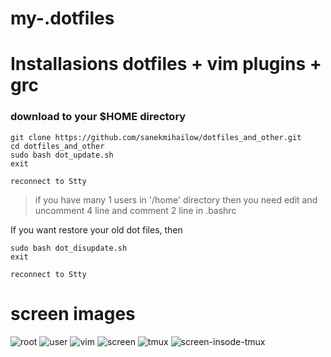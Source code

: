 # my-.dotfiles

# Installasions dotfiles + vim plugins + grc

### download to your $HOME directory
```nginx
git clone https://github.com/sanekmihailow/dotfiles_and_other.git
cd dotfiles_and_other
sudo bash dot_update.sh
exit
```
```
reconnect to Stty
```
> if you have many 1 users in '/home' directory then you need edit and uncomment 4 line and comment 2 line in .bashrc

If you want restore your old dot files, then
```nginx
sudo bash dot_disupdate.sh
exit
```
```
reconnect to Stty
```
# screen images

![root](https://github.com/sanekmihailow/my-.dotfiles/blob/master/screenshots/root%20PS1_.png)
![user](https://github.com/sanekmihailow/my-.dotfiles/blob/master/screenshots/user%20PS1_.png)
![vim](https://github.com/sanekmihailow/my-.dotfiles/blob/master/screenshots/vim.png)
![screen](https://github.com/sanekmihailow/my-.dotfiles/blob/master/screenshots/gnuscreen.png)
![tmux](https://github.com/sanekmihailow/my-.dotfiles/blob/master/screenshots/tmux.png)
![screen-insode-tmux](https://github.com/sanekmihailow/my-.dotfiles/blob/master/screenshots/screen-insode-tmux.png)
